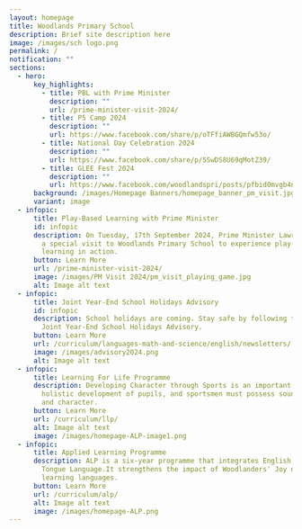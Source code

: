 ```yaml
---
layout: homepage
title: Woodlands Primary School
description: Brief site description here
image: /images/sch logo.png
permalink: /
notification: ""
sections:
  - hero:
      key_highlights:
        - title: PBL with Prime Minister
          description: ""
          url: /prime-minister-visit-2024/
        - title: P5 Camp 2024
          description: ""
          url: https://www.facebook.com/share/p/oTFfiAWBGQmfw53o/
        - title: National Day Celebration 2024
          description: ""
          url: https://www.facebook.com/share/p/5SwDS8U69qMotZ39/
        - title: GLEE Fest 2024
          description: ""
          url: https://www.facebook.com/woodlandspri/posts/pfbid0mvgb4nNv9RHVycN7wPRMbjuK976v6BWTJrc6z5nfdETCKpvqzGc6daq1x56yVWEBl
      background: /images/Homepage Banners/homepage_banner_pm_visit.jpg
      variant: image
  - infopic:
      title: Play-Based Learning with Prime Minister
      id: infopic
      description: On Tuesday, 17th September 2024, Prime Minister Lawrence Wong made
        a special visit to Woodlands Primary School to experience play-based
        learning in action.
      button: Learn More
      url: /prime-minister-visit-2024/
      image: /images/PM Visit 2024/pm_visit_playing_game.jpg
      alt: Image alt text
  - infopic:
      title: Joint Year-End School Holidays Advisory
      id: infopic
      description: School holidays are coming. Stay safe by following the tips in the
        Joint Year-End School Holidays Advisory.
      button: Learn More
      url: /curriculum/languages-math-and-science/english/newsletters/
      image: /images/advisory2024.png
      alt: Image alt text
  - infopic:
      title: Learning For Life Programme
      description: Developing Character through Sports is an important component of
        holistic development of pupils, and sportsmen must possess sound values
        and character.
      button: Learn More
      url: /curriculum/llp/
      alt: Image alt text
      image: /images/homepage-ALP-image1.png
  - infopic:
      title: Applied Learning Programme
      description: ALP is a six-year programme that integrates English and Mother
        Tongue Language.It strengthens the impact of Woodlanders' Joy of
        learning languages.
      button: Learn More
      url: /curriculum/alp/
      alt: Image alt text
      image: /images/homepage-ALP.png
---
```

